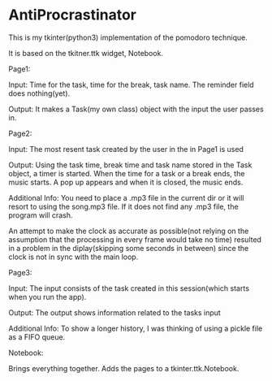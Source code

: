 # AntiProcrastinator
This is my tkinter(python3) implementation of the pomodoro technique.

It is based on the tkitner.ttk widget, Notebook.

Page1:
  
  Input: Time for the task, time for the break, task name. The reminder field does nothing(yet).
  
  Output: It makes a Task(my own class) object with the input the user passes in.

Page2:
  
  Input: The most resent task created by the user in the in Page1 is used
  
  Output: Using the task time, break time and task name stored in the Task object, a timer is started. When the time for a task or a break ends, the music starts. A pop up appears and when it is closed, the music ends.
  
  Additional Info: You need to place a .mp3 file in the current dir or it will resort to using the song.mp3 file. If it does not find any .mp3 file, the program will crash.
  
  An attempt to make the clock as accurate as possible(not relying on the assumption that the processing in every frame would take no time) resulted in a problem in the diplay(skipping some seconds in between) since the clock is not in sync with the main loop.
  
Page3:
  
  Input: The input consists of the task created in this session(which starts when you run the app).

  Output: The output shows information related to the tasks input
  
  Additional Info: To show a longer history, I was thinking of using a pickle file as a FIFO queue.

Notebook:
   
   Brings everything together. Adds the pages to a tkinter.ttk.Notebook.
